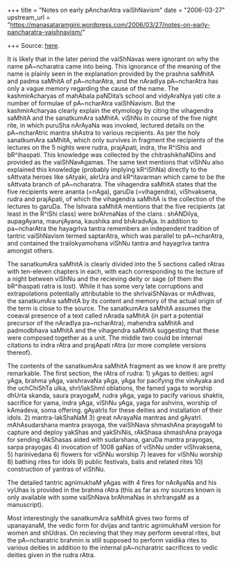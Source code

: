 +++
title = "Notes on early pAncharAtra vaiShNavism"
date = "2006-03-27"
upstream_url = "https://manasataramgini.wordpress.com/2006/03/27/notes-on-early-pancharatra-vaishnavism/"

+++
Source: [here](https://manasataramgini.wordpress.com/2006/03/27/notes-on-early-pancharatra-vaishnavism/).

It is likely that in the later period the vaiShNavas were ignorant on
why the name pA\~ncharatra came into being. This ignorance of the
meaning of the name is plainly seen in the explanation provided by the
prashna saMhitA and padma saMhitA of pA\~ncharAtra, and the nAradIya
pA\~ncharAtra has only a vague memory regarding the cause of the name.
The kashmirAcharyas of mahAbala paNDita’s school and vidyAraNya yati
cite a number of formulae of pA\~ncharAtra vaiShNavism. But the
kashmirAcharyas clearly explain the etymology by citing the vihagendra
saMhitA and the sanatkumAra saMhitA. viShNu in course of the five night
rite, in which puruSha nArAyaNa was invoked, lectured details on the
pA\~ncharAtric mantra shAstra to various recipients. As per the holy
sanatkumAra saMhitA, which only survives in fragment the recipients of
the lectures on the 5 nights were rudra, prajApati, indra, the R^iShis
and bR^ihaspati. This knowledge was collected by the chitrashikhaNDins
and provided as the vaiShNavAgamas. The same text mentions that viShNu
also explained this knowledge (probably implying kR^iShNa) directly to
the sAttvata heroes like sAtyaki, akrUra and kR^itavarman which came to
be the sAttvata branch of pA\~ncharatra. The vihagendra saMhitA states
that the five recipients were ananta (=nAga), garuDa (=vihagendra),
viShvaksena, rudra and prajApati, of which the vihagendra saMhitA is the
collection of the lectures to garuDa. The Ishvara saMhitA mentions that
the five recipients (at least in the R^iShi class) were brAhmaNas of the
clans : shANDilya, aupagAyana, maunjAyana, kaushika and bhAradvAja. In
addition to pa\~ncharAtra the hayagrIva tantra remembers an independent
tradition of tantric vaiShNavism termed saptarAtra, which was parallel
to pA\~ncharAtra, and contained the trailokyamohana viShNu tantra and
hayagrIva tantra amongst others.

The sanatkumAra saMhitA is clearly divided into the 5 sections called
rAtras with ten-eleven chapters in each, with each corresponding to the
lecture of a night between viShNu and the recieving deity or sage (of
them the bR^ihaspati ratra is lost). While it has some very late
corruptions and extrapolations potentially attributable to the
shrIvaiShNavas or mAdhvas, the sanatkumAra saMhitA by its content and
memory of the actual origin of the term is close to the source. The
sanatkumAra saMhitA assumes the coeaval presence of a text called nArada
saMhitA (in part a potential precursor of the nAradIya pa\~ncharAtra),
mahendra saMhitA and padmodbhava saMhitA and the vihagendra saMhitA
suggesting that these were composed together as a unit. The middle two
could be internal citations to indra rAtra and prajApati rAtra (or more
complete versions thereof).

The contents of the sanatkumAra saMhitA fragment as we know it are
pretty remarkable. The first section, the rAtra of rudra: 1) yAgas to
deities: agnI yAga, brahma yAga, vaishravaNa yAga, yAga for pacifying
the vinAyaka and the uchChiShTa ulka, shrI/lakShmI oblations, the famed
yaga to worship dhUrta skanda, saura prayogaM, rudra yAga, yaga to
pacify various shaktis, sacrifice for yama, indra yAga, viShNu yAga,
yaga for ashvins, worship of kAmadeva, soma offering. gAyatrIs for these
deities and installation of their idols. 2) mantra-lakShaNaM 3) great
nArayaNa mantras and gAyatrI. mAhAsudarshana mantra prayoga, the
vaiShNava shmashAna prayogaM to capture and deploy yakShas and
yakShiNis, rAkShasa shmashAna prayoga for sending rAkShasas aided with
sudarshana, garuDa mantra prayogas, sarpa prayogas 4) invocation of 1008
gaNas of viShNu under viShvaksena, 5) harinivedana 6) flowers for viShNu
worship 7) leaves for viShNu worship 8) bathing rites for idols 9)
public festivals, balis and related rites 10) construction of yantras of
viShNu.

The detailed tantric agnimukhaM yAgas with 4 fires for nArAyaNa and his
vyUhas is provided in the brahma rAtra (this as far as my sources known
is only available with some vaiShNava brAhmaNas in shrIrangaM as a
manuscript).

Most interestingly the sanatkumAra saMhitA gives two forms of
upanayanaM, the vedic form for dvijas and tantric agnimukhaM version for
women and shUdras. On recieving that they may perform several rites, but
the pA\~ncharatric brahmin is still supposed to perform vaidika rites to
various deities in addition to the internal pA\~ncharatric sacrifices to
vedic deities given in the rudra rAtra.

